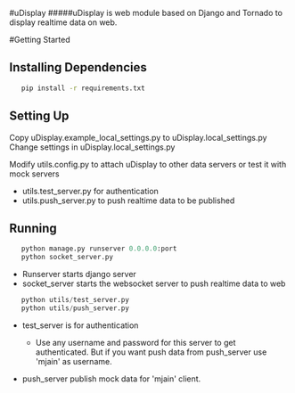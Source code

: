 #uDisplay
#####uDisplay is web module based on Django and Tornado to display realtime data on web.

#Getting Started

## Installing Dependencies
```bash
   pip install -r requirements.txt
```
## Setting Up
Copy uDisplay.example_local_settings.py to uDisplay.local_settings.py
Change settings in uDisplay.local_settings.py

Modify utils.config.py to attach uDisplay to other data servers or test it with mock servers

* utils.test_server.py for authentication
* utils.push_server.py to push realtime data to be published

## Running
```python
   python manage.py runserver 0.0.0.0:port
   python socket_server.py
```

* Runserver starts django server
* socket_server starts the websocket server to push realtime data to web

```python
   python utils/test_server.py
   python utils/push_server.py
```

+ test_server is for authentication

  - Use any username and password for this server to get authenticated. But if you want push data from push_server use 'mjain' as username.

+ push_server publish mock data for 'mjain' client.
